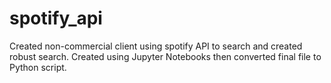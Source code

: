 # spotify_api
Created non-commercial client using spotify API to search and created robust search. Created using Jupyter Notebooks then converted final file to Python script.
